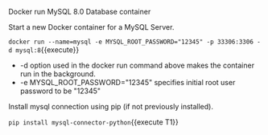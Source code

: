 Docker run  MySQL 8.0 Database container

Start a new Docker container for a MySQL Server.

`docker run --name=mysql -e MYSQL_ROOT_PASSWORD="12345" -p 33306:3306 -d mysql:8`{{execute}}

* -d option used in the docker run command above makes the container run in the background.
* -e MYSQL_ROOT_PASSWORD="12345" specifies initial root user password to be "12345"


Install mysql connection using pip (if not previously installed).

`pip install mysql-connector-python`{{execute T1}}




